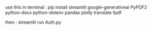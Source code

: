 use this in terminal :
pip install streamlit google-generativeai PyPDF2 python-docx python-dotenv pandas plotly translate fpdf

then : 
streamlit run Auth.py
